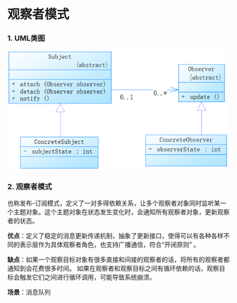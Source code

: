 # 观察者模式

### 1. UML类图

![1533789105973](./image/1533789105973.png)

### 2. 观察者模式

也称发布-订阅模式，定义了一对多得依赖关系，让多个观察者对象同时监听某一个主题对象。这个主题对象在状态发生变化时，会通知所有观察者对象，更新观察者的状态。

**优点**：定义了稳定的消息更新传递机制，抽象了更新接口，使得可以有各种各样不同的表示层作为具体观察者角色，也支持广播通信，符合“开闭原则” 。

**缺点**：如果一个观察目标对象有很多直接和间接的观察者的话，将所有的观察者都通知到会花费很多时间。 如果在观察者和观察目标之间有循环依赖的话，观察目标会触发它们之间进行循环调用，可能导致系统崩溃。 

**场景**：消息队列